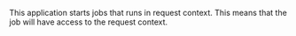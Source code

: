 This application starts jobs that runs in request context. 
This means that the job will have access to the request context.